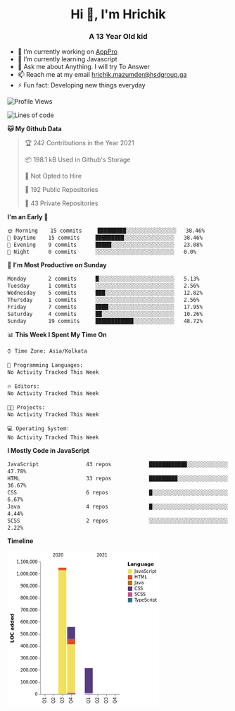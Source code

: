 <h1 align="center">Hi 👋, I'm Hrichik</h1>
<h3 align="center">A 13 Year Old kid</h3>


- 🔭 I’m currently working on [AppPro](https://apppro.in)
- 🌱 I’m currently learning Javascript
- 💬 Ask me about Anything. I will try To Answer
- 📫 Reach me at my email hrichik.mazumder@hsdgroup.ga
- ⚡ Fun fact: Developing new things everyday

<!--START_SECTION:waka-->
![Profile Views](http://img.shields.io/badge/Profile%20Views-1-blue)

![Lines of code](https://img.shields.io/badge/From%20Hello%20World%20I%27ve%20Written-1.8%20million%20lines%20of%20code-blue)

**🐱 My Github Data** 

> 🏆 242 Contributions in the Year 2021
 > 
> 📦 198.1 kB Used in Github's Storage 
 > 
> 🚫 Not Opted to Hire
 > 
> 📜 192 Public Repositories 
 > 
> 🔑 43 Private Repositories  
 > 
**I'm an Early 🐤** 

```text
🌞 Morning    15 commits     █████████░░░░░░░░░░░░░░░░   38.46% 
🌆 Daytime    15 commits     █████████░░░░░░░░░░░░░░░░   38.46% 
🌃 Evening    9 commits      █████░░░░░░░░░░░░░░░░░░░░   23.08% 
🌙 Night      0 commits      ░░░░░░░░░░░░░░░░░░░░░░░░░   0.0%

```
📅 **I'm Most Productive on Sunday** 

```text
Monday       2 commits      █░░░░░░░░░░░░░░░░░░░░░░░░   5.13% 
Tuesday      1 commits      ░░░░░░░░░░░░░░░░░░░░░░░░░   2.56% 
Wednesday    5 commits      ███░░░░░░░░░░░░░░░░░░░░░░   12.82% 
Thursday     1 commits      ░░░░░░░░░░░░░░░░░░░░░░░░░   2.56% 
Friday       7 commits      ████░░░░░░░░░░░░░░░░░░░░░   17.95% 
Saturday     4 commits      ██░░░░░░░░░░░░░░░░░░░░░░░   10.26% 
Sunday       19 commits     ████████████░░░░░░░░░░░░░   48.72%

```


📊 **This Week I Spent My Time On** 

```text
⌚︎ Time Zone: Asia/Kolkata

💬 Programming Languages: 
No Activity Tracked This Week

🔥 Editors: 
No Activity Tracked This Week

🐱‍💻 Projects: 
No Activity Tracked This Week

💻 Operating System: 
No Activity Tracked This Week

```

**I Mostly Code in JavaScript** 

```text
JavaScript               43 repos            ████████████░░░░░░░░░░░░░   47.78% 
HTML                     33 repos            █████████░░░░░░░░░░░░░░░░   36.67% 
CSS                      6 repos             █░░░░░░░░░░░░░░░░░░░░░░░░   6.67% 
Java                     4 repos             █░░░░░░░░░░░░░░░░░░░░░░░░   4.44% 
SCSS                     2 repos             ░░░░░░░░░░░░░░░░░░░░░░░░░   2.22%

```


**Timeline**

![Chart not found](https://raw.githubusercontent.com/hrichiksite/hrichiksite/master/charts/bar_graph.png) 


<!--END_SECTION:waka-->
